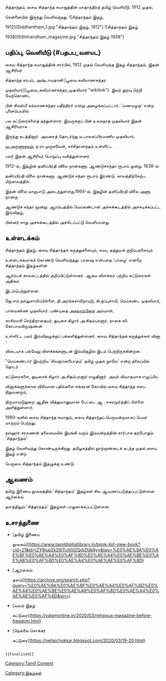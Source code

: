 சித்தாந்தம், சைவ சித்தாந்த சமாஜத்தின் மாதாந்திரத் தமிழ் வெளியீடு. 1912 முதல்,
சென்னையில் இருந்து வெளிவந்தது. ![சித்தாந்தம் இதழ்,
1912](Siddhantham_1.jpg "சித்தாந்தம் இதழ், 1912") ![சித்தாந்தம் இதழ்
1938](Siththandham_magazine.jpg "சித்தாந்தம் இதழ் 1938")

## பதிப்பு, வெளியீடு {#பதபப_வளயட}

சைவ சித்தாந்த சமாஜத்தின் சார்பில், 1912 முதல் வெளிவந்த இதழ் சித்தாந்தம். இதன் ஆசிரியர்
சித்தாந்த சரபம், அஷ்டாவதானி [பூவை கலியாணசுந்தர
முதலியார்](பூவை_கலியாணசுந்தர_முதலியார் "wikilink"). இவர் துறவு நெறி மேற்கொண்ட
பின் சிவஸ்ரீ கல்யாணசுந்தர யதீந்திரர் என்று அழைக்கப்பட்டார். \'மணவழகு' என்ற புனைபெயரில்
பல கட்டுரைகளைத் தந்துள்ளார். இவருக்குப் பின் உலகநாத முதலியார் இதன் ஆசிரியராக
இருந்து நடத்தினார். அவரைத் தொடர்ந்து ம.பாலசுப்பிரமணிய முதலியார்,
[மு.அருணாசலம்](மு._அருணாசலம் "wikilink"), ந.ரா.முருகவேள், சச்சிதானந்தம் உள்ளிட்ட
பலர் இதன் ஆசிரியர் பொறுப்பு வகித்துள்ளனர்.

1912-ல், இதழின் தனிப்பிரதி விலை நான்கணா. ஆண்டுச்சந்தா ரூபாய் ஒன்று. 1938-ல்
தனிப்பிரதி விலை நான்கணா. ஆண்டுச் சந்தா ரூபாய் இரண்டு. காலத்திற்கேற்ப பிற்காலத்தில்
இதன் விலை மாறுபாடு அடைந்துள்ளது.1964-ல், இதழின் தனிப்பிரதி விலை அணா நான்கு.
ஆண்டுச் சந்தா மூன்று. ஆரம்பத்தில் மெய்கண்டான் அச்சுக்கூடத்தில் அச்சடிக்கப்பட்ட இவ்விதழ்,
பின்னர் சாது அச்சுக்கூடத்தில் அச்சிடப்பட்டு வெளியானது.

## உள்ளடக்கம்

சித்தாந்தம் இதழ், சைவ சித்தாந்தக் கருத்துகளையும், சமய, தத்துவக் குறிப்புகளையும்
உள்ளடக்கமாகக் கொண்டு வெளிவந்தது. பாஷை என்பதை \'பாழை' என்றே சித்தாந்தம் இதழ்களின்
ஆர்ம்பக் காலகட்டத்தில் குறிப்பிட்டுள்ளனர். ஆகம விளக்கம் பற்றிய கட்டுரைகள் அதிகம்
இடம்பெற்றுள்ளன.

ஜே.எம்.நல்லுசாமிப்பிள்ளை, தி.அரங்கசாமிநாயுடு, கி.குப்புசாமி, மெய்கண்ட முதலியார்,
பால்வண்ண முதலியார். பண்டிதை [அசலாம்பிகை](அசலாம்பிகை "wikilink") அம்மாள்,
காசிவாசி செந்திநாதையர், துடிசை கிழார் அ.சிதம்பரனார், நாகை ஸி. கோபாலகிருஷ்ணன்
உள்ளிட்ட பலர் இவ்விதழுக்குப் பங்களித்துள்ளனர். சைவ சித்தாந்தக் கருத்துக்கள் வினா -
விடையாக பல்வேறு விளக்கங்களுடன் இவ்விதழில் இடம் பெற்றிருக்கின்றன.

\"மெய்கண்டார் இயற்றிய \'சிவஞானபோதம்' தமிழ் முதல் நுாலே\' என்ற தலைப்பில் தொடர்
கட்டுரைகளை, துடிசைக் கிழார் அ.சிதம்பரனார் எழுதினார். அவர் விவாதமாக எழுப்பிய
வினாக்களுக்கான விரிவான பதில்களை சங்கரன் கோவில் சைவ சித்தாந்த சபை நிறுவனரும்,
திருவாவடுதுறை ஆதீன வித்துவானுமான பேட்டை ஆ . ஈசுரமூர்த்திப் பிள்ளை அளித்துள்ளார்.

1980-களில் சைவ சித்தாந்த சமாஜம், சைவ சித்தாந்தப் பெருமன்றமாகப் பெயர் மாற்றம் பெற்றது.
நல்லுார் சரவணன் தலைமையில் இயங்கி வரும் இம்மன்றத்தின் சார்பாக தற்போதும் \'சித்தாந்தம்'
இதழ் வெளிவந்து கொண்டிருக்கிறது. தமிழகத்தில் நுாற்றாண்டைக் கடந்த முதல் சைவ இதழ் என்ற
பெருமை சித்தாந்தம் இதழுக்கு உண்டு.

## ஆவணம்

தமிழ் இணைய நூலகத்தில் \'சித்தாந்தம்\' இதழ்கள் சில ஆவணப்படுத்தப்பட்டுள்ளன. ஆர்கைவ்
தளத்திலும் \'சித்தாந்தம்' இதழ்கள் பாதுகாக்கப்பட்டுள்ளன.

## உசாத்துணை

-   [தமிழ் இணைய
    நூலகம்](https://www.tamildigitallibrary.in/book-list-view-book?cid=21&id=jZY9lup2kZl6TuXGlZQdjZldk8yy&tag=%E0%AE%9A%E0%AE%BF%E0%AE%A4%E0%AF%8D%E0%AE%A4%E0%AE%BE%E0%AE%A8%E0%AF%8D%E0%AE%A4%E0%AE%AE%E0%AF%8D)
-   [ஆர்கைவ்
    தளம்](https://archive.org/search.php?query=%E0%AE%9A%E0%AE%BF%E0%AE%A4%E0%AF%8D%E0%AE%A4%E0%AE%BE%E0%AE%A8%E0%AF%8D%E0%AE%A4%E0%AE%AE%E0%AF%8D&sin=)
-   [வலம் இதழ்
    கட்டுரை](https://valamonline.in/2020/03/religious-magazine-before-freedom.html)
-   [நெல்லை சொக்கர்
    கட்டுரை](https://nellaichokkar.blogspot.com/2020/03/19-20.html)

```{=mediawiki}
{{Finalised}}
```
[Category:Tamil Content](Category:Tamil_Content "wikilink")
[Category:இதழ்கள்](Category:இதழ்கள் "wikilink")
